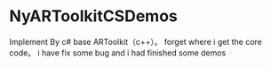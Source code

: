 # NyARToolkitCSDemos
Implement By c# base  ARToolkit（c++）。 forget where i get the core code。  i have fix some bug and i had finished some demos
